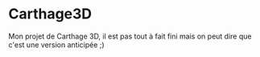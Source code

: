 # Carthage3D
Mon projet de Carthage 3D, il est pas tout à fait fini mais on peut dire que c'est une version anticipée ;)
